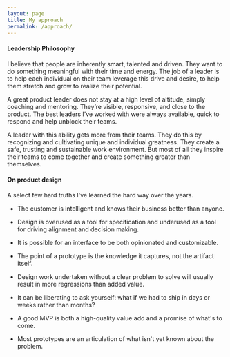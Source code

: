 ```yaml
---
layout: page
title: My approach
permalink: /approach/
---
```


#### Leadership Philosophy

I believe that people are inherently smart, talented and driven. They want to do something meaningful with their time and energy. The job of a leader is to help each individual on their team leverage this drive and desire, to help them stretch and grow to realize their potential.

A great product leader does not stay at a high level of altitude, simply coaching and mentoring. They’re visible, responsive, and close to the product. The best leaders I’ve worked with were always available, quick to respond and help unblock their teams.

A leader with this ability gets more from their teams. They do this by recognizing and cultivating unique and individual greatness. They create a safe, trusting and sustainable work environment. But most of all they inspire their teams to come together and create something greater than themselves.

#### On product design

A select few hard truths I've learned the hard way over the years.

- The customer is intelligent and knows their business better than anyone.

- Design is overused as a tool for specification and underused as a tool for driving alignment and decision making.

- It is possible for an interface to be both opinionated and customizable.

- The point of a prototype is the knowledge it captures, not the artifact itself.

- Design work undertaken without a clear problem to solve will usually result in more regressions than added value.

- It can be liberating to ask yourself: what if we had to ship in days or weeks rather than months?

- A good MVP is both a high-quality value add and a promise of what's to come.

- Most prototypes are an articulation of what isn't yet known about the problem.